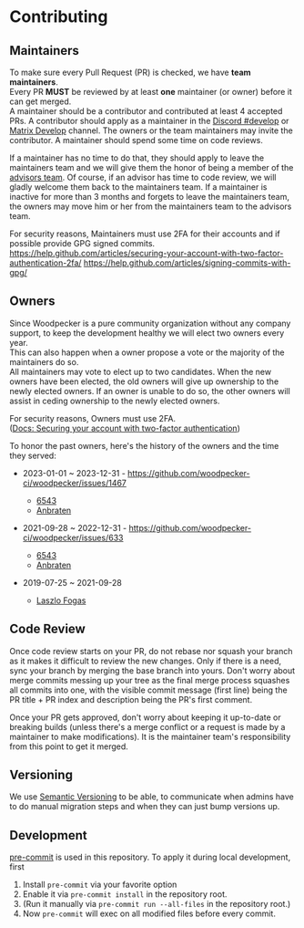 # Contributing

## Maintainers

To make sure every Pull Request (PR) is checked, we have **team maintainers**.\
Every PR **MUST** be reviewed by at least **one** maintainer (or owner) before it can get merged.\
A maintainer should be a contributor and contributed at least 4 accepted PRs.
A contributor should apply as a maintainer in the [Discord #develop](https://discord.gg/fcMQqSMXJy) or [Matrix Develop](https://matrix.to/#/#WoodpeckerCI-Develop:obermui.de) channel.
The owners or the team maintainers may invite the contributor.
A maintainer should spend some time on code reviews.

If a maintainer has no time to do that, they should apply to leave the maintainers team and we will give them the honor of being a member of the [advisors
team](https://github.com/orgs/woodpecker-ci/teams/advisors/members).
Of course, if an advisor has time to code review, we will gladly welcome them back to the maintainers team.
If a maintainer is inactive for more than 3 months and forgets to leave the maintainers team, the owners may move him or her from the maintainers team to the advisors team.

For security reasons, Maintainers must use 2FA for their accounts and if possible provide GPG signed commits.\
<https://help.github.com/articles/securing-your-account-with-two-factor-authentication-2fa/>
<https://help.github.com/articles/signing-commits-with-gpg/>

## Owners

Since Woodpecker is a pure community organization without any company support, to keep the development healthy we will elect two owners every year.\
This can also happen when a owner propose a vote or the majority of the maintainers do so.\
All maintainers may vote to elect up to two candidates.
When the new owners have been elected, the old owners will give up ownership to the newly elected owners.
If an owner is unable to do so, the other owners will assist in ceding ownership to the newly elected owners.

For security reasons, Owners must use 2FA.\
([Docs: Securing your account with two-factor authentication](https://docs.github.com/en/authentication/securing-your-account-with-two-factor-authentication-2fa))

To honor the past owners, here's the history of the owners and the time
they served:

- 2023-01-01 ~ 2023-12-31 - <https://github.com/woodpecker-ci/woodpecker/issues/1467>

  - [6543](https://github.com/6543)
  - [Anbraten](https://github.com/anbraten)

- 2021-09-28 ~ 2022-12-31 - <https://github.com/woodpecker-ci/woodpecker/issues/633>

  - [6543](https://github.com/6543)
  - [Anbraten](https://github.com/anbraten)

- 2019-07-25 ~ 2021-09-28
  - [Laszlo Fogas](https://github.com/laszlocph)

## Code Review

Once code review starts on your PR, do not rebase nor squash your branch as it makes it difficult to review the new changes.
Only if there is a need, sync your branch by merging the base branch into yours.
Don't worry about merge commits messing up your tree as the final merge process squashes all commits into one, with the visible commit message (first line) being the PR title + PR index and description being the PR's first comment.

Once your PR gets approved, don't worry about keeping it up-to-date or breaking builds (unless there's a merge conflict or a request is made by a maintainer to make modifications).
It is the maintainer team's responsibility from this point to get it merged.

## Versioning

We use [Semantic Versioning](https://semver.org/) to be able, to communicate when admins have to do manual migration steps and when they can just bump versions up.

## Development

[pre-commit](https://pre-commit.com/) is used in this repository.
To apply it during local development, first

1. Install `pre-commit` via your favorite option
1. Enable it via `pre-commit install` in the repository root.
1. (Run it manually via `pre-commit run --all-files` in the repository root.)
1. Now `pre-commit` will exec on all modified files before every commit.
